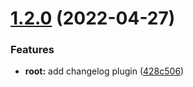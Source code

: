 # [1.2.0](https://github.com/amarfoglia/devops-example/compare/v1.1.0...v1.2.0) (2022-04-27)


### Features

* **root:** add changelog plugin ([428c506](https://github.com/amarfoglia/devops-example/commit/428c50608f8540a5057cba5dbbefe184932aa4e0))
